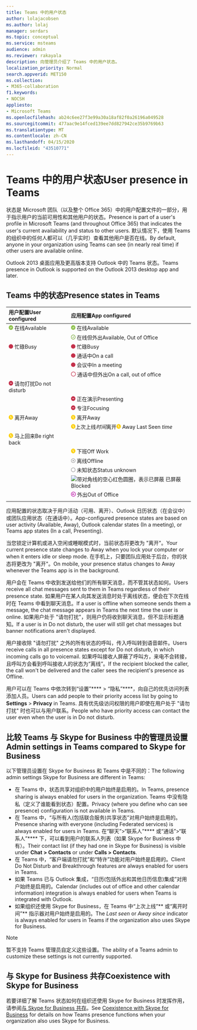 ```yaml
---
title: Teams 中的用户状态
author: lolajacobsen
ms.author: lolaj
manager: serdars
ms.topic: conceptual
ms.service: msteams
audience: admin
ms.reviewer: rakayala
description: 向管理员介绍了 Teams 中的用户状态。
localization_priority: Normal
search.appverid: MET150
ms.collection:
- M365-collaboration
f1.keywords:
- NOCSH
appliesto:
- Microsoft Teams
ms.openlocfilehash: ab24c6ee27f3e99a30a18af82f0a26196a049528
ms.sourcegitcommit: 477aac9e14fced139ee7dd827942ce35b9769b63
ms.translationtype: MT
ms.contentlocale: zh-CN
ms.lasthandoff: 04/15/2020
ms.locfileid: "43510771"
---
```

# <a name="user-presence-in-teams"></a><span data-ttu-id="7b148-103">Teams 中的用户状态</span><span class="sxs-lookup"><span data-stu-id="7b148-103">User presence in Teams</span></span>

<span data-ttu-id="7b148-104">状态是 Microsoft 团队（以及整个 Office 365）中的用户配置文件的一部分，用于指示用户的当前可用性和其他用户的状态。</span><span class="sxs-lookup"><span data-stu-id="7b148-104">Presence is part of a user's profile in Microsoft Teams (and throughout Office 365) that indicates the user's current availability and status to other users.</span></span> <span data-ttu-id="7b148-105">默认情况下，使用 Teams 的组织中的任何人都可以（几乎实时）查看其他用户是否在线。</span><span class="sxs-lookup"><span data-stu-id="7b148-105">By default, anyone in your organization using Teams can see (in nearly real time) if other users are available online.</span></span>

<span data-ttu-id="7b148-106">Outlook 2013 桌面应用及更高版本支持 Outlook 中的 Teams 状态。</span><span class="sxs-lookup"><span data-stu-id="7b148-106">Teams presence in Outlook is supported on the Outlook 2013 desktop app and later.</span></span>

## <a name="presence-states-in-teams"></a><span data-ttu-id="7b148-107">Teams 中的状态</span><span class="sxs-lookup"><span data-stu-id="7b148-107">Presence states in Teams</span></span>

|<span data-ttu-id="7b148-108">用户配置</span><span class="sxs-lookup"><span data-stu-id="7b148-108">User configured</span></span>|<span data-ttu-id="7b148-109">应用配置</span><span class="sxs-lookup"><span data-stu-id="7b148-109">App configured</span></span>|
|:--- |:---|
| ![实心绿色复选标记，表示在线状态](media/Presence_Available.png) <span data-ttu-id="7b148-111">在线</span><span class="sxs-lookup"><span data-stu-id="7b148-111">Available</span></span>|![实心绿色复选标记，表示在线状态](media/Presence_Available.png) <span data-ttu-id="7b148-113">在线</span><span class="sxs-lookup"><span data-stu-id="7b148-113">Available</span></span>|
|| ![空心绿色复选标记，表示在线但外出](media/Presence_Available_OOF.png) <span data-ttu-id="7b148-115">在线但外出</span><span class="sxs-lookup"><span data-stu-id="7b148-115">Available, Out of Office</span></span> |
|  ![实心红色圆圈，表示忙碌](media/Presence_Busy.png) <span data-ttu-id="7b148-117">忙碌</span><span class="sxs-lookup"><span data-stu-id="7b148-117">Busy</span></span> |  ![实心红色圆圈，表示忙碌](media/Presence_Busy.png) <span data-ttu-id="7b148-119">忙碌</span><span class="sxs-lookup"><span data-stu-id="7b148-119">Busy</span></span>  |
|| ![实心红色圆圈，表示通话忙](media/Presence_Busy.png) <span data-ttu-id="7b148-121">通话中</span><span class="sxs-lookup"><span data-stu-id="7b148-121">On a call</span></span>|
|| ![实心红色圆圈，表示开会忙](media/Presence_Busy.png) <span data-ttu-id="7b148-123">会议中</span><span class="sxs-lookup"><span data-stu-id="7b148-123">In a meeting</span></span> |
|| ![空心红色圆圈，表示忙碌](media/Presence_Busy_OOF.png) <span data-ttu-id="7b148-125">通话中但外出</span><span class="sxs-lookup"><span data-stu-id="7b148-125">On a call, out of office</span></span>|
|  ![带白线的红色圆圈，表示请勿打扰](media/Presence_DND.png) <span data-ttu-id="7b148-127">请勿打扰</span><span class="sxs-lookup"><span data-stu-id="7b148-127">Do not disturb</span></span> ||
|| ![带白线的红色圆圈，表示正在演示](media/Presence_DND.png) <span data-ttu-id="7b148-129">正在演示</span><span class="sxs-lookup"><span data-stu-id="7b148-129">Presenting</span></span>|
|| ![带白线的红色圆圈，表示专注](media/Presence_DND.png) <span data-ttu-id="7b148-131">专注</span><span class="sxs-lookup"><span data-stu-id="7b148-131">Focusing</span></span>|
| ![黄色时钟图标，表示离开](media/Presence_Away.png) <span data-ttu-id="7b148-133">离开</span><span class="sxs-lookup"><span data-stu-id="7b148-133">Away</span></span>| ![黄色时钟图标，表示离开](media/Presence_Away.png) <span data-ttu-id="7b148-135">离开</span><span class="sxs-lookup"><span data-stu-id="7b148-135">Away</span></span>|
|| <span data-ttu-id="7b148-136">![黄色时钟图标，表示离开](media/Presence_Away.png)上次上线*时间*离开</span><span class="sxs-lookup"><span data-stu-id="7b148-136">![Yellow clock icon, indicates away](media/Presence_Away.png) Away Last Seen *time*</span></span>|
|![黄色时钟图标，表示离开但马上回来](media/Presence_Away.png) <span data-ttu-id="7b148-138">马上回来</span><span class="sxs-lookup"><span data-stu-id="7b148-138">Be right back</span></span>| |
|| ![黄色时钟图标，表示下班离开](media/Presence_Away.png)  <span data-ttu-id="7b148-140">下班</span><span class="sxs-lookup"><span data-stu-id="7b148-140">Off Work</span></span>|
|| ![带 x 的灰色圆圈，表示离线](media/Presence_Offline.png) <span data-ttu-id="7b148-142">离线</span><span class="sxs-lookup"><span data-stu-id="7b148-142">Offline</span></span> |
|| ![空心灰色圆圈，表示未知状态](media/Presence_Unknown.png) <span data-ttu-id="7b148-144">未知状态</span><span class="sxs-lookup"><span data-stu-id="7b148-144">Status unknown</span></span>|
||![带对角线的空心红色圆圈，表示已屏蔽](media/Presence_Blocked.png) <span data-ttu-id="7b148-146">已屏蔽</span><span class="sxs-lookup"><span data-stu-id="7b148-146">Blocked</span></span> |
|| ![带箭头的紫色圆圈，表示外出](media/Presence_OOF.png) <span data-ttu-id="7b148-148">外出</span><span class="sxs-lookup"><span data-stu-id="7b148-148">Out of Office</span></span>|
|||

<span data-ttu-id="7b148-149">应用配置的状态取决于用户活动（可用、离开）、Outlook 日历状态（在会议中）或团队应用状态（在通话中）。</span><span class="sxs-lookup"><span data-stu-id="7b148-149">App-configured presence states are based on user activity (Available, Away), Outlook calendar states (In a meeting), or Teams app states (In a call, Presenting).</span></span>

<span data-ttu-id="7b148-150">当您锁定计算机或进入空闲或睡眠模式时，当前状态将更改为 "离开"。</span><span class="sxs-lookup"><span data-stu-id="7b148-150">Your current presence state changes to Away when you lock your computer or when it enters idle or sleep mode.</span></span> <span data-ttu-id="7b148-151">在手机上，只要团队应用处于后台，你的状态将更改为 "离开"。</span><span class="sxs-lookup"><span data-stu-id="7b148-151">On mobile, your presence status changes to Away whenever the Teams app is in the background.</span></span>

<span data-ttu-id="7b148-152">用户会在 Teams 中收到发送给他们的所有聊天消息，而不管其状态如何。</span><span class="sxs-lookup"><span data-stu-id="7b148-152">Users receive all chat messages sent to them in Teams regardless of their presence state.</span></span> <span data-ttu-id="7b148-153">如果用户在某人向其发送消息时处于离线状态，便会在下次在线时在 Teams 中看到聊天消息。</span><span class="sxs-lookup"><span data-stu-id="7b148-153">If a user is offline when someone sends them a message, the chat message appears in Teams the next time the user is online.</span></span> <span data-ttu-id="7b148-154">如果用户处于 "请勿打扰"，则用户仍将收到聊天消息，但不显示标题通知。</span><span class="sxs-lookup"><span data-stu-id="7b148-154">If a user is in Do not disturb, the user will still get chat messages but banner notifications aren't displayed.</span></span>

<span data-ttu-id="7b148-155">用户接收除 "请勿打扰" 之外的所有状态的呼叫，传入呼叫转到语音邮件。</span><span class="sxs-lookup"><span data-stu-id="7b148-155">Users receive calls in all presence states except for Do not disturb, in which incoming calls go to voicemail.</span></span> <span data-ttu-id="7b148-156">如果呼叫接收人屏蔽了呼叫方，来电不会转接，且呼叫方会看到呼叫接收人的状态为“离线”。</span><span class="sxs-lookup"><span data-stu-id="7b148-156">If the recipient blocked the caller, the call won't be delivered and the caller sees the recipient's presence as Offline.</span></span>

<span data-ttu-id="7b148-157">用户可以在 Teams 中依次转到“设置”\*\*\*\* > “隐私”\*\*\*\*，向自己的优先访问列表添加人员。</span><span class="sxs-lookup"><span data-stu-id="7b148-157">Users can add people to their priority access list by going to **Settings** > **Privacy** in Teams.</span></span> <span data-ttu-id="7b148-158">具有优先级访问权限的用户即使在用户处于 "请勿打扰" 时也可以与用户联系。</span><span class="sxs-lookup"><span data-stu-id="7b148-158">People who have priority access can contact the user even when the user is in Do not disturb.</span></span>

## <a name="admin-settings-in-teams-compared-to-skype-for-business"></a><span data-ttu-id="7b148-159">比较 Teams 与 Skype for Business 中的管理员设置</span><span class="sxs-lookup"><span data-stu-id="7b148-159">Admin settings in Teams compared to Skype for Business</span></span>

<span data-ttu-id="7b148-160">以下管理员设置在 Skype for Business 和 Teams 中是不同的：</span><span class="sxs-lookup"><span data-stu-id="7b148-160">The following admin settings Skype for Business are different in Teams:</span></span>

- <span data-ttu-id="7b148-161">在 Teams 中，状态共享对组织中的用户始终是启用的。</span><span class="sxs-lookup"><span data-stu-id="7b148-161">In Teams, presence sharing is always enabled for users in the organization.</span></span> <span data-ttu-id="7b148-162">Teams 中没有隐私（定义了谁能看到状态）配置。</span><span class="sxs-lookup"><span data-stu-id="7b148-162">Privacy (where you define who can see presence) configuration is not available in Teams.</span></span>
- <span data-ttu-id="7b148-163">在 Teams 中，“与所有人(包括联合服务)共享状态”对用户始终是启用的。</span><span class="sxs-lookup"><span data-stu-id="7b148-163">Presence sharing with everyone (including Federated services) is always enabled for users in Teams.</span></span> <span data-ttu-id="7b148-164">在“聊天”>“联系人”\*\*\*\* 或“通话”>“联系人”\*\*\*\* 下，可以看到用户的联系人列表（如果 Skype for Business 中有）。</span><span class="sxs-lookup"><span data-stu-id="7b148-164">Their contact list (if they had one in Skype for Business) is visible under **Chat > Contacts** or under **Calls > Contacts**.</span></span>
- <span data-ttu-id="7b148-165">在 Teams 中，“客户端请勿打扰”和“特许”功能对用户始终是启用的。</span><span class="sxs-lookup"><span data-stu-id="7b148-165">Client Do Not Disturb and Breakthrough features are always enabled for users in Teams.</span></span>
- <span data-ttu-id="7b148-166">如果 Teams 已与 Outlook 集成，“日历(包括外出和其他日历信息)集成”对用户始终是启用的。</span><span class="sxs-lookup"><span data-stu-id="7b148-166">Calendar (includes out of office and other calendar information) integration  is always enabled for users when Teams is integrated with Outlook.</span></span>
- <span data-ttu-id="7b148-167">如果组织还使用 Skype for Business，在 Teams 中“上次上线”\*\* 或“离开时间”\*\* 指示器对用户始终是启用的。</span><span class="sxs-lookup"><span data-stu-id="7b148-167">The *Last seen* or *Away since*  indicator is always enabled for users in Teams if the organization also uses Skype for Business.</span></span>

> [!NOTE]
> <span data-ttu-id="7b148-168">暂不支持 Teams 管理员自定义这些设置。</span><span class="sxs-lookup"><span data-stu-id="7b148-168">The ability of a Teams admin to customize these settings is not currently supported.</span></span>

## <a name="coexistence-with-skype-for-business"></a><span data-ttu-id="7b148-169">与 Skype for Business 共存</span><span class="sxs-lookup"><span data-stu-id="7b148-169">Coexistence with Skype for Business</span></span>

<span data-ttu-id="7b148-170">若要详细了解 Teams 状态如何在组织还使用 Skype for Business 时发挥作用，请参阅[与 Skype for Business 共存](coexistence-chat-calls-presence.md)。</span><span class="sxs-lookup"><span data-stu-id="7b148-170">See [Coexistence with Skype for Business](coexistence-chat-calls-presence.md) for details on how Teams presence functions when your organization also uses  Skype for Business.</span></span>
